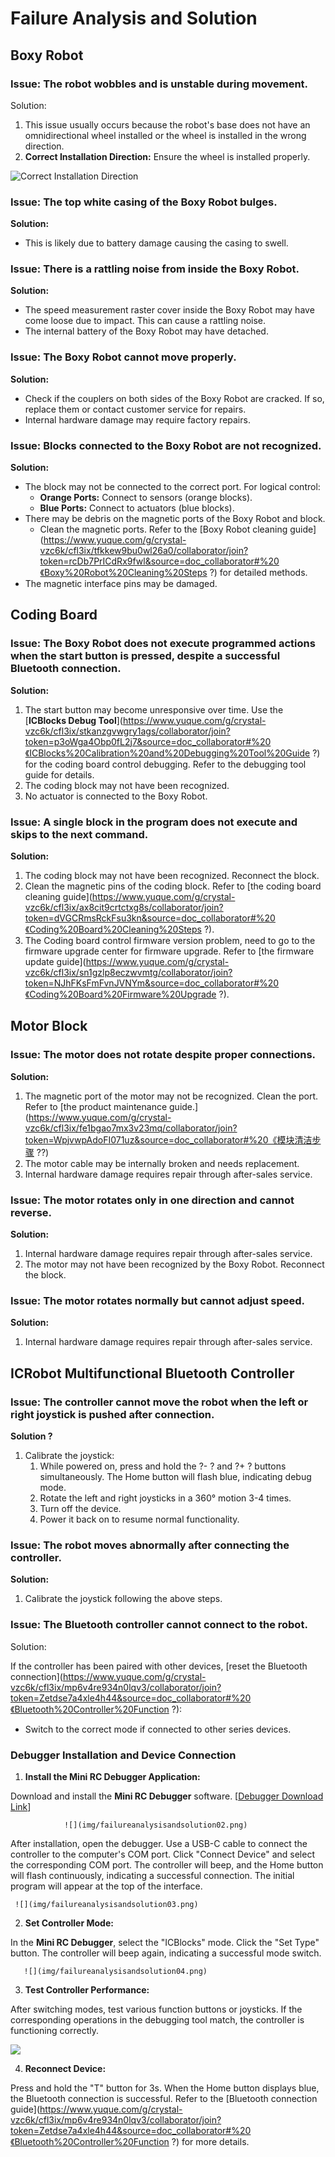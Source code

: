 # Failure Analysis and Solution
## Boxy Robot
### **Issue:** The robot wobbles and is unstable during movement.  
 Solution:  

1. This issue usually occurs because the robot's base does not have an omnidirectional wheel installed or the wheel is installed in the wrong direction.  
2. **Correct Installation Direction:** Ensure the wheel is installed properly.  

![Correct Installation Direction](img/failureanalysisandsolution01.png)

### Issue: The top white casing of the Boxy Robot bulges.  
**Solution:**

+ This is likely due to battery damage causing the casing to swell.

### **Issue:** There is a rattling noise from inside the Boxy Robot.  
**Solution:**

+ The speed measurement raster cover inside the Boxy Robot may have come loose due to impact. This can cause a rattling noise.
+ The internal battery of the Boxy Robot may have detached.

### **Issue:** The Boxy Robot cannot move properly.  
**Solution:**

+ Check if the couplers on both sides of the Boxy Robot are cracked. If so, replace them or contact customer service for repairs.
+ Internal hardware damage may require factory repairs.

### **Issue:** Blocks connected to the Boxy Robot are not recognized.  
**Solution:**

+ The block may not be connected to the correct port. For logical control:
    - **Orange Ports:** Connect to sensors (orange blocks).
    - **Blue Ports:** Connect to actuators (blue blocks).
+ There may be debris on the magnetic ports of the Boxy Robot and block.
    - Clean the magnetic ports. Refer to the [Boxy Robot cleaning guide](https://www.yuque.com/g/crystal-vzc6k/cfl3ix/tfkkew9bu0wl26a0/collaborator/join?token=rcDb7PrICdRx9fwl&source=doc_collaborator#%20《Boxy%20Robot%20Cleaning%20Steps ?) for detailed methods.
+ The magnetic interface pins may be damaged.

## Coding Board
### **Issue:** The Boxy Robot does not execute programmed actions when the start button is pressed, despite a successful Bluetooth connection.  
**Solution:**

1. The start button may become unresponsive over time. Use the [**ICBlocks Debug Tool**](https://www.yuque.com/g/crystal-vzc6k/cfl3ix/stkanzgvwgry1ags/collaborator/join?token=p3oWga4Obp0fL2j7&source=doc_collaborator#%20《ICBlocks%20Calibration%20and%20Debugging%20Tool%20Guide ?) for the coding board control debugging. Refer to the debugging tool guide for details.
2. The coding block may not have been recognized.  
3. No actuator is connected to the Boxy Robot.  

### **Issue:** A single block in the program does not execute and skips to the next command.  
**Solution:**

1. The coding block may not have been recognized. Reconnect the block.
2. Clean the magnetic pins of the coding block. Refer to [the coding board cleaning guide](https://www.yuque.com/g/crystal-vzc6k/cfl3ix/ax8cit9crtctxg8s/collaborator/join?token=dVGCRmsRckFsu3kn&source=doc_collaborator#%20《Coding%20Board%20Cleaning%20Steps ?).  
3. The Coding board control firmware version problem, need to go to the firmware upgrade center for firmware upgrade. Refer to [the firmware update guide](https://www.yuque.com/g/crystal-vzc6k/cfl3ix/sn1gzlp8eczwvmtg/collaborator/join?token=NJhFKsFmFvnJVNYm&source=doc_collaborator#%20《Coding%20Board%20Firmware%20Upgrade ?).



## Motor Block  
### **Issue:** The motor does not rotate despite proper connections.  
 **Solution:**

1. The magnetic port of the motor may not be recognized. Clean the port. Refer to [the product maintenance guide.](https://www.yuque.com/g/crystal-vzc6k/cfl3ix/fe1bgao7mx3v23mq/collaborator/join?token=WpjvwpAdoFI071uz&source=doc_collaborator#%20《模块清洁步骤 ??)
2. The motor cable may be internally broken and needs replacement.
3. Internal hardware damage requires repair through after-sales service.

### **Issue:** The motor rotates only in one direction and cannot reverse.  
**Solution:**

1. Internal hardware damage requires repair through after-sales service.  
2. The motor may not have been recognized by the Boxy Robot. Reconnect the block.  

### **Issue:** The motor rotates normally but cannot adjust speed.  
**Solution:**

1. Internal hardware damage requires repair through after-sales service.               

## ICRobot Multifunctional Bluetooth Controller  
### Issue: The controller cannot move the robot when the left or right joystick is pushed after connection.  
**Solution ?**

1. Calibrate the joystick:  
    1. While powered on, press and hold the  ?- ? and  ?+ ? buttons simultaneously. The Home button will flash blue, indicating debug mode.  
    2. Rotate the left and right joysticks in a 360° motion 3-4 times.  
    3.  Turn off the device.  
    4. Power it back on to resume normal functionality.  

### **Issue:** The robot moves abnormally after connecting the controller.  
**Solution:**

1. Calibrate the joystick following the above steps.

### **Issue:** The Bluetooth controller cannot connect to the robot.  
Solution:  

 If the controller has been paired with other devices, [reset the Bluetooth connection](https://www.yuque.com/g/crystal-vzc6k/cfl3ix/mp6v4re934n0lqv3/collaborator/join?token=Zetdse7a4xle4h44&source=doc_collaborator#%20《Bluetooth%20Controller%20Function ?):

+ Switch to the correct mode if connected to other series devices.

### Debugger Installation and Device Connection  
   1. **Install the Mini RC Debugger Application:**

Download and install the **Mini RC Debugger** software. [[Debugger Download Link](https://www.icrobot.com/www/cn/index.html#/file/index?type1=%E8%BD%AF%E4%BB%B6%E8%B5%84%E6%96%99&type2=ICRobot%E5%A4%9A%E5%8A%9F%E8%83%BD%E8%93%9D%E7%89%99%E6%89%8B%E6%9F%84)]  

                ![](img/failureanalysisandsolution02.png)

After installation, open the debugger. Use a USB-C cable to connect the controller to the computer's COM port.   Click "Connect Device" and select the corresponding COM port.   The controller will beep, and the Home button will flash continuously, indicating a successful connection. The initial program will appear at the top of the interface.  

     ![](img/failureanalysisandsolution03.png)

   2. **Set Controller Mode:**

In the **Mini RC Debugger**, select the "ICBlocks" mode.   Click the "Set Type" button. The controller will beep again, indicating a successful mode switch.  

       ![](img/failureanalysisandsolution04.png)

   3. **Test Controller Performance:**

After switching modes, test various function buttons or joysticks. If the corresponding operations in the debugging tool match, the controller is functioning correctly.  

 ![](img/failureanalysisandsolution05.gif)

   4. **Reconnect Device:**

Press and hold the "T" button for 3s. When the Home button displays blue, the Bluetooth connection is successful. Refer to the [Bluetooth connection guide](https://www.yuque.com/g/crystal-vzc6k/cfl3ix/mp6v4re934n0lqv3/collaborator/join?token=Zetdse7a4xle4h44&source=doc_collaborator#%20《Bluetooth%20Controller%20Function ?) for more details.  

